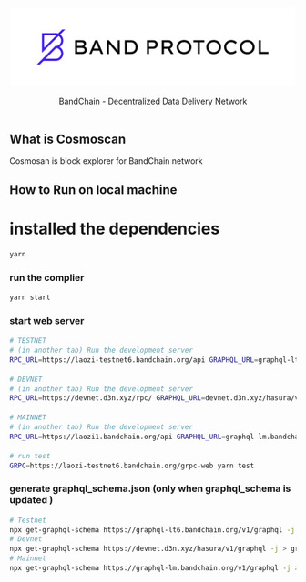 <p>&nbsp;</p>
<p align="center">

<img src="bandprotocol_logo.svg" width=500>

</p>

<p align="center">
BandChain - Decentralized Data Delivery Network<br/><br/>
</p>

## What is Cosmoscan

Cosmosan is block explorer for BandChain network

## How to Run on local machine

# installed the dependencies

```sh
yarn
```

### run the complier

```sh
yarn start
```

### start web server

```sh
# TESTNET
# (in another tab) Run the development server
RPC_URL=https://laozi-testnet6.bandchain.org/api GRAPHQL_URL=graphql-lt6.bandchain.org/v1/graphql LAMBDA_URL=https://asia-southeast1-testnet-instances.cloudfunctions.net/executer-cosmoscan GRPC=https://laozi-testnet6.bandchain.org/grpc-web FAUCET_URL=https://laozi-testnet6.bandchain.org/faucet yarn server

# DEVNET
# (in another tab) Run the development server
RPC_URL=https://devnet.d3n.xyz/rpc/ GRAPHQL_URL=devnet.d3n.xyz/hasura/v1/graphql LAMBDA_URL=https://asia-southeast2-band-playground.cloudfunctions.net/test-runtime-executor GRPC=https://devnet.d3n.xyz/grpc/ FAUCET_URL=https://devnet.d3n.xyz/faucet/request yarn server

# MAINNET
# (in another tab) Run the development server
RPC_URL=https://laozi1.bandchain.org/api GRAPHQL_URL=graphql-lm.bandchain.org/v1/graphql LAMBDA_URL=https://asia-southeast1-testnet-instances.cloudfunctions.net/executer-cosmoscan GRPC=https://laozi1.bandchain.org/grpc-web yarn server

# run test
GRPC=https://laozi-testnet6.bandchain.org/grpc-web yarn test

```

### generate graphql_schema.json (only when graphql_schema is updated )

```sh
# Testnet
npx get-graphql-schema https://graphql-lt6.bandchain.org/v1/graphql -j > graphql_schema.json
# Devnet
npx get-graphql-schema https://devnet.d3n.xyz/hasura/v1/graphql -j > graphql_schema.json
# Mainnet
npx get-graphql-schema https://graphql-lm.bandchain.org/v1/graphql -j > graphql_schema.json
```
